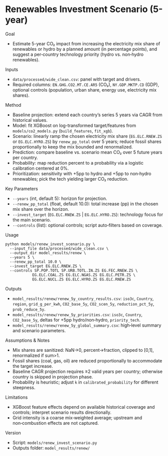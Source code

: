 # Renewables Investment Scenario (5-year)

Goal
- Estimate 5-year CO₂ impact from increasing the electricity mix share of renewables or hydro by a planned amount (in percentage points), and suggest a per‑country technology priority (hydro vs. non‑hydro renewables).

Inputs
- `data/processed/wide_clean.csv`: panel with target and drivers.
- Required columns: `EN.GHG.CO2.MT.CE.AR5` (CO₂), `NY.GDP.MKTP.CD` (GDP), optional controls (population, urban share, energy use, electricity mix shares).

Method
- Baseline projection: extend each country’s series 5 years via CAGR from historical values.
- Model: fit XGBoost on log-transformed target/features from `models/co2_models.py` (`build_features`, `fit_xgb`).
- Scenario: linearly ramp the chosen electricity mix share (`EG.ELC.RNEW.ZS` or `EG.ELC.HYRO.ZS`) by `renew_pp_total` over 5 years; reduce fossil shares proportionally to keep the mix bounded and renormalized.
- Prediction: compare baseline vs. scenario mean CO₂ over 5 future years per country.
- Probability: map reduction percent to a probability via a logistic calibration centered at 0%.
- Prioritization: sensitivity with +5pp to hydro and +5pp to non‑hydro renewables; pick the tech yielding larger CO₂ reduction.

Key Parameters
- `--years` (int, default 5): horizon for projection.
- `--renew_pp_total` (float, default 10.0): total increase (pp) in the chosen mix share over the horizon.
- `--invest_target` (`EG.ELC.RNEW.ZS` | `EG.ELC.HYRO.ZS`): technology focus for the main scenario.
- `--controls` (list): optional controls; script auto‑filters based on coverage.

Usage
```
python models/renew_invest_scenario.py \
  --input_file data/processed/wide_clean.csv \
  --output_dir model_results/renew \
  --years 5 \
  --renew_pp_total 10.0 \
  --invest_target EG.ELC.RNEW.ZS \
  --controls SP.POP.TOTL SP.URB.TOTL.IN.ZS EG.FEC.RNEW.ZS \
            EG.ELC.COAL.ZS EG.ELC.NGAS.ZS EG.ELC.PETR.ZS \
            EG.ELC.NUCL.ZS EG.ELC.HYRO.ZS EG.ELC.RNEW.ZS
```

Outputs
- `model_results/renew/renew_5y_country_results.csv`: `iso3c`, `Country`, `region`, `grid_g_per_kwh`, `CO2_base_5y`, `CO2_scen_5y`, `reduction_pct_5y`, `prob_reduce_5y`.
- `model_results/renew/renew_5y_priorities.csv`: `iso3c`, `Country`, `CO2_base_5y`, deltas for +5pp hydro/non‑hydro, `priority_tech`.
- `model_results/renew/renew_5y_global_summary.csv`: high‑level summary and scenario parameters.

Assumptions & Notes
- Mix shares are sanitized: NaN→0, percent→fraction, clipped to [0,1], renormalized if sum>1.
- Fossil shares (coal, gas, oil) are reduced proportionally to accommodate the target increase.
- Baseline CAGR projection requires ≥2 valid years per country; otherwise country is skipped in projection phase.
- Probability is heuristic; adjust `k` in `calibrated_probability` for different steepness.

Limitations
- XGBoost feature effects depend on available historical coverage and controls; interpret scenario results directionally.
- Grid intensity is a coarse mix‑weighted average; upstream and non‑combustion effects are not captured.

Version
- Script: `models/renew_invest_scenario.py`
- Outputs folder: `model_results/renew/`

